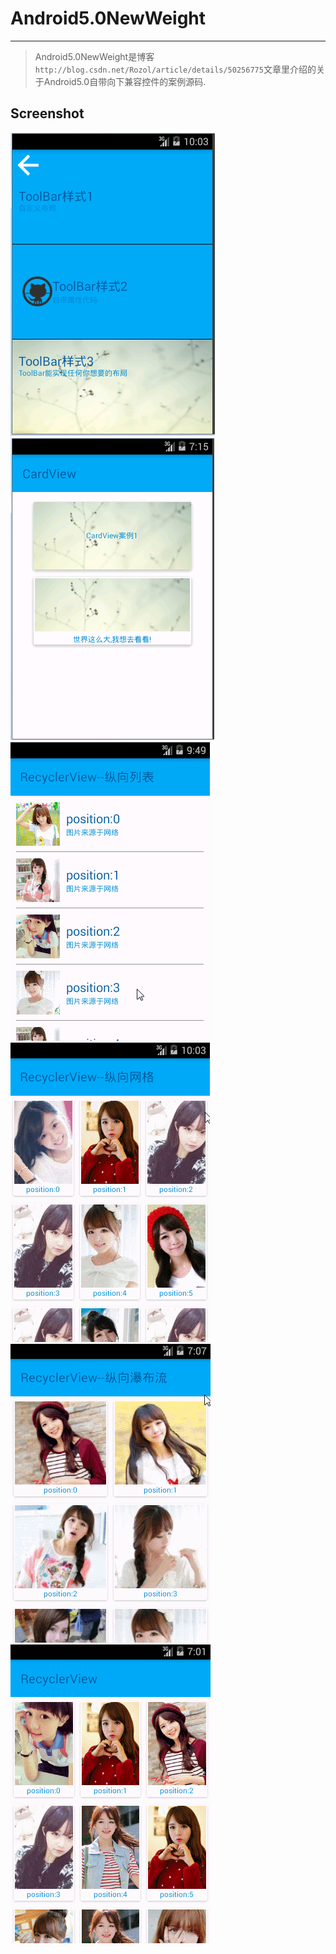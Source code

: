 # Android5.0NewWeight
---
> Android5.0NewWeight是博客`http://blog.csdn.net/Rozol/article/details/50256775`文章里介绍的关于Android5.0自带向下兼容控件的案例源码.

## Screenshot
![](/Screenshot/ToolBar8.png)
![](/Screenshot/CardView7.png)
![](/Screenshot/RecyclerView3.gif)
![](/Screenshot/RecyclerView5.gif)
![](/Screenshot/RecyclerView7.gif)
![](/Screenshot/SwipeRefreshLayout1.gif)
